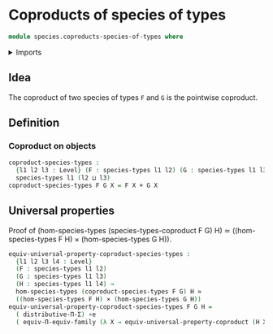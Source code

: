 # Coproducts of species of types

```agda
module species.coproducts-species-of-types where
```

<details><summary>Imports</summary>

```agda
open import foundation.cartesian-product-types
open import foundation.coproduct-types
open import foundation.equivalences
open import foundation.functoriality-dependent-function-types
open import foundation.type-theoretic-principle-of-choice
open import foundation.universal-property-coproduct-types
open import foundation.universe-levels

open import species.morphisms-species-of-types
open import species.species-of-types
```

</details>

## Idea

The coproduct of two species of types `F` and `G` is the pointwise coproduct.

## Definition

### Coproduct on objects

```agda
coproduct-species-types :
  {l1 l2 l3 : Level} (F : species-types l1 l2) (G : species-types l1 l3) →
  species-types l1 (l2 ⊔ l3)
coproduct-species-types F G X = F X + G X
```

## Universal properties

Proof of (hom-species-types (species-types-coproduct F G) H) ≃
((hom-species-types F H) × (hom-species-types G H)).

```agda
equiv-universal-property-coproduct-species-types :
  {l1 l2 l3 l4 : Level}
  (F : species-types l1 l2)
  (G : species-types l1 l3)
  (H : species-types l1 l4) →
  hom-species-types (coproduct-species-types F G) H ≃
  ((hom-species-types F H) × (hom-species-types G H))
equiv-universal-property-coproduct-species-types F G H =
  ( distributive-Π-Σ) ∘e
  ( equiv-Π-equiv-family (λ X → equiv-universal-property-coproduct (H X)))
```
